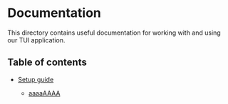 # Documentation

This directory contains useful documentation for working with and using our TUI application.

## Table of contents

* [Setup guide](setup.md)

  * [aaaaAAAA](setup.md#aaaaAAAA)
